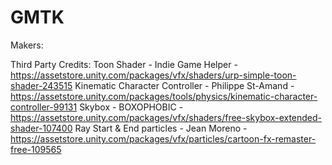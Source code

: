 # GMTK
Makers:

Third Party Credits:
Toon Shader - Indie Game Helper - https://assetstore.unity.com/packages/vfx/shaders/urp-simple-toon-shader-243515
Kinematic Character Controller - Philippe St-Amand - https://assetstore.unity.com/packages/tools/physics/kinematic-character-controller-99131
Skybox - BOXOPHOBIC - https://assetstore.unity.com/packages/vfx/shaders/free-skybox-extended-shader-107400
Ray Start & End particles - Jean Moreno - https://assetstore.unity.com/packages/vfx/particles/cartoon-fx-remaster-free-109565
